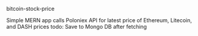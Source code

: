 bitcoin-stock-price

Simple MERN app calls Poloniex API for latest price of Ethereum, Litecoin, and DASH prices
todo: Save to Mongo DB after fetching
